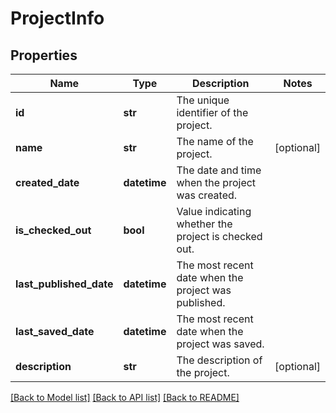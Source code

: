 # ProjectInfo

## Properties
Name | Type | Description | Notes
------------ | ------------- | ------------- | -------------
**id** | **str** | The unique identifier of the project. | 
**name** | **str** | The name of the project. | [optional] 
**created_date** | **datetime** | The date and time when the project was created. | 
**is_checked_out** | **bool** | Value indicating whether the project is checked out. | 
**last_published_date** | **datetime** | The most recent date when the project was published. | 
**last_saved_date** | **datetime** | The most recent date when the project was saved. | 
**description** | **str** | The description of the project. | [optional] 

[[Back to Model list]](../README.md#documentation-for-models) [[Back to API list]](../README.md#documentation-for-api-endpoints) [[Back to README]](../README.md)


